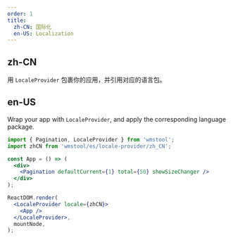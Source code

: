 ```yaml
---
order: 1
title:
  zh-CN: 国际化
  en-US: Localization
---
```


## zh-CN

用 `LocaleProvider` 包裹你的应用，并引用对应的语言包。

## en-US

Wrap your app with `LocaleProvider`, and apply the corresponding language package.

```jsx
import { Pagination, LocaleProvider } from 'wmstool';
import zhCN from 'wmstool/es/locale-provider/zh_CN';

const App = () => (
  <div>
    <Pagination defaultCurrent={1} total={50} showSizeChanger />
  </div>
);

ReactDOM.render(
  <LocaleProvider locale={zhCN}>
    <App />
  </LocaleProvider>,
  mountNode,
);
```
